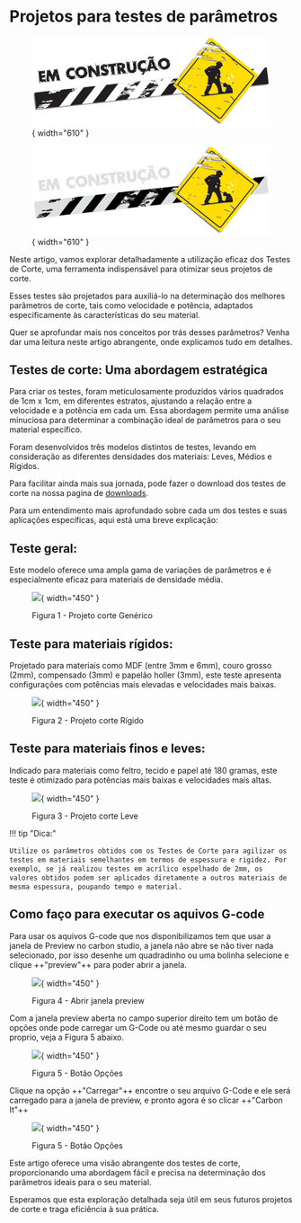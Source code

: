 # Projetos para testes de parâmetros

<figure markdown="span">
  
  ![](../images/construcao-light.png#only-light){ width="610" }
  <figcaption></figcaption>

  ![](../images/construcao-dark.png#only-dark){ width="610" }
  <figcaption></figcaption>
  
</figure>

Neste artigo, vamos explorar detalhadamente a utilização eficaz dos Testes de Corte, uma ferramenta indispensável para otimizar seus projetos de corte.

Esses testes são projetados para auxiliá-lo na determinação dos melhores parâmetros de corte, tais como velocidade e potência, adaptados especificamente às características do seu material.

Quer se aprofundar mais nos conceitos por trás desses parâmetros? Venha dar uma leitura neste artigo abrangente, onde explicamos tudo em detalhes.

## Testes de corte: Uma abordagem estratégica

Para criar os testes, foram meticulosamente produzidos vários quadrados de 1cm x 1cm, em diferentes estratos, ajustando a relação entre a velocidade e a potência em cada um. Essa abordagem permite uma análise minuciosa para determinar a combinação ideal de parâmetros para o seu material específico.

Foram desenvolvidos três modelos distintos de testes, levando em consideração as diferentes densidades dos materiais: Leves, Médios e Rígidos.

Para facilitar ainda mais sua jornada, pode fazer o download dos testes de corte na nossa pagina de [downloads].

[downloads]: https://gadgetpluskdb.github.io/Carbon-FAQS/transferencias/#arquivos-para-testes-de-corte

Para um entendimento mais aprofundado sobre cada um dos testes e suas aplicações específicas, aqui está uma breve explicação:

## Teste geral:

Este modelo oferece uma ampla gama de variações de parâmetros e é especialmente eficaz para materiais de densidade média.

<figure markdown="span">

  ![](../images/image-placeholder.png){ width="450" }
  <figcaption>Figura 1 - Projeto corte Genérico</figcaption>

</figure>

## Teste para materiais rígidos:

Projetado para materiais como MDF (entre 3mm e 6mm), couro grosso (2mm), compensado (3mm) e papelão holler (3mm), este teste apresenta configurações com potências mais elevadas e velocidades mais baixas.

<figure markdown="span">

  ![](../images/image-placeholder.png){ width="450" }
  <figcaption>Figura 2 - Projeto corte Rígido</figcaption>

</figure>


## Teste para materiais finos e leves:

Indicado para materiais como feltro, tecido e papel até 180 gramas, este teste é otimizado para potências mais baixas e velocidades mais altas.

<figure markdown="span">

  ![](../images/image-placeholder.png){ width="450" }
  <figcaption>Figura 3 - Projeto corte Leve</figcaption>

</figure>

!!! tip "Dica:"
  
    Utilize os parâmetros obtidos com os Testes de Corte para agilizar os testes em materiais semelhantes em termos de espessura e rigidez. Por exemplo, se já realizou testes em acrílico espelhado de 2mm, os valores obtidos podem ser aplicados diretamente a outros materiais de mesma espessura, poupando tempo e material.


## Como faço para executar os aquivos G-code

Para usar os aquivos G-code que nos disponibilizamos tem que usar a janela de Preview no carbon studio, a janela não abre se não tiver nada selecionado, por isso desenhe um quadradinho ou uma bolinha selecione e clique ++"preview"++ para poder abrir a janela.

<figure markdown="span">

  ![](../images/image-placeholder.png){ width="450" }
  <figcaption>Figura 4 - Abrir janela preview</figcaption>

</figure>

Com a janela preview aberta no campo superior direito tem um botão de opções onde pode carregar um G-Code ou até mesmo guardar o seu proprio, veja a Figura 5 abaixo.

<figure markdown="span">

  ![](../images/image-placeholder.png){ width="450" }
  <figcaption>Figura 5 - Botão Opções</figcaption>

</figure>

Clique na opção ++"Carregar"++ encontre o seu arquivo G-Code e ele será carregado para a janela de preview, e pronto agora é so clicar ++"Carbon It"++

<figure markdown="span">

  ![](../images/image-placeholder.png){ width="450" }
  <figcaption>Figura 5 - Botão Opções</figcaption>

</figure>

Este artigo oferece uma visão abrangente dos testes de corte, proporcionando uma abordagem fácil e precisa na determinação dos parâmetros ideais para o seu material.

Esperamos que esta exploração detalhada seja útil em seus futuros projetos de corte e traga eficiência à sua prática.